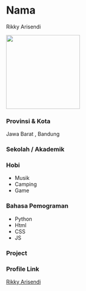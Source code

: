 # Nama
Rikky Arisendi

<img src="https://encrypted-tbn0.gstatic.com/images?q=tbn:ANd9GcTq7T9zvL7NjAm1Lv8-jYxKlzUs3LjhFSN1QQ&usqp=CAU" width="200" height="200" align="center"/>

### Provinsi & Kota

Jawa Barat , Bandung

### Sekolah / Akademik


### Hobi

- Musik
- Camping
- Game


### Bahasa Pemograman 

- Python
- Html
- CSS
- JS

### Project


### Profile Link

[Rikky Arisendi](https://github.com/rikkyarisendi)
